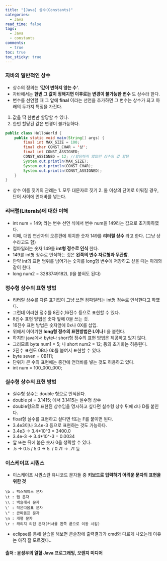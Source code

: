 ```yaml
---
title: "[Java] 상수(Constants)"
categories:
  - Java
read_time: false
tags:
  - Java
  - constants
comments:
  - true
toc: true
toc_sticky: true
---
```


### 자바의 일반적인 상수
* 상수의 정의는 __'값이 변하지 않는 수'__.
* 자바에서는 __한번 그 값이 정해지면 이후로는 변경이 불가능한 변수__ 도 상수라 한다.
* 변수를 선언할 때 그 앞에 __final__ 이라는 선언을 추가하면 그 변수는 상수가 되고 아래의 두가지 특징을 가진다.
 1. 값을 딱 한번만 할당할 수 있다.
 2. 한번 할당된 값은 변경이 불가능하다.

```java
public class HelloWorld {
	public static void main(String[] args) {
		final int MAX_SIZE = 100;
		final char CONST_CHAR = '상';
		final int CONST_ASSIGNED;
		CONST_ASSIGNED = 12; //할당하지 않았던 상수의 값 할당
		System.out.println(MAX_SIZE);
		System.out.println(CONST_CHAR);
		System.out.println(CONST_ASSIGNED);
	}
}
```

* 상수 이름 짓기의 관례는 1. 모두 대문자로 짓기 2. 둘 이상의 단어로 이뤄질 경우, 단어 사이에 언더바를 넣는다.

### 리터럴(Literals)에 대한 이해
* int num = 149; 라는 변수 선언 식에서 변수 num을 149라는 값으로 초기화하였다.
* 이때, 대입 연산자의 오른편에 위치한 숫자 149를 __리터럴 상수__ 라고 한다. (그냥 상수라고도 함)
* 컴파일러는 숫자 149를 __int형 정수로 인식__ 한다.
* 149를 int형 정수로 인식하는 것은 __왼쪽의 변수 자료형과 무관함__.
* 만약 int의 표현 범위를 넘어가는 숫자를 long형 변수에 저장하고 싶을 때는 아래와 같이 한다.
* long num2 = 3283749182L (l을 붙혀도 된다)

### 정수형 상수의 표현 방법
* 리터럴 상수를 다른 표기없이 그냥 쓰면 컴파일러는 int형 정수로 인식한다고 하였다.
* 그런데 이러한 정수를 8진수,16진수 등으로 표현할 수 있다.
* 8진수 표현 방법은 숫자 앞에 0을 쓰는 것.
* 16진수 표현 방법은 숫자앞에 0x나 0X를 삽입.
* 위에서 이야기한 __long형 정수의 표현방법은 L이나 l__ 을 붙힌다.
* 하지만 java에서 byte나 short형 정수의 표현 방법은 제공하고 있지 않다.
* 그러므로 byte num1 = 5; 나 short num2 = 12; 등의 초기화는 허용된다.
* 2진수 표현도 0B나 0b를 붙여서 표현할 수 있다.
* byte seven = 0B111;
* 단위가 큰 수의 표현에는 중간에 언더바를 넣는 것도 허용하고 있다.
* int num = 100_000_000;

### 실수형 상수의 표현 방법
* 실수형 상수는 double 형으로 인식된다.
* double pi = 3.1415; 에서 3.1415는 실수형 상수
* double형으로 표현된 상수임을 명시하고 싶다면 실수형 상수 뒤에 d나 D를 붙인다.
* float형 실수를 표현하고 싶다면 f또는 F를 붙이면 된다.
* 3.4e3이나 3.4e-3 등으로 표현하는 것도 가능하다.
* 3.4e3 -> 3.4*10^3 = 3400.0
* 3.4e-3 -> 3.4*10^-3 = 0.0034
* 앞 또는 뒤에 붙은 숫자 0을 생략할 수 있다.
* .5 -> 0.5 / 5.0 -> 5. / 0.7f -> .7f 등

### 이스케이프 시퀀스
* 이스케이프 시퀀스란 유니코드 문자들 중 __키보드로 입력하기 어려운 문자의 표현을 위한 것__
```
\b : 백스페이스 문자
\t : 탭 문자
\\ : 백슬래시 문자
\' : 작은따옴표 문자
\" : 큰따옴표 문자
\n : 개행 문자
\r : 캐리지 리턴 문자(커서를 왼쪽 끝으로 이동 시킴)
```
* eclipse를 통해 실습을 해보면 콘솔창에 출력결과가 cmd와 다르게 나오는데 이유는 아직 잘 모르겠다..

#### 출처 : 윤성우의 열혈 Java 프로그래밍, 오렌지 미디어